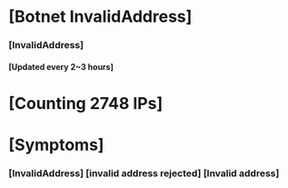 # [Botnet InvalidAddress]
### [InvalidAddress]
#### [Updated every 2~3 hours]

# [Counting 2748 IPs]

# [Symptoms] 

###   [InvalidAddress] [invalid address rejected] [Invalid address]
